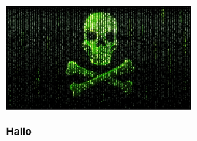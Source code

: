 <html>
<head>
  <meta charset="UTF-8">
  <meta name="viewport" content="width=device-width, initial-scale=1.0">
  <title>Ihre animierte Website</title>
  <link rel="stylesheet" href="styles.css">
</head>
<body>
  <div class="header">
    <!-- Fügen Sie den Pfad zu Ihrem animierten GIF ein -->
    <img src="steamuserimages-a.akamaihd.gif" alt="LOL du hast scheiß Internet">
    <div class="overlay">
      <h1>Hallo</h1>
    </div>
  </div>

</body>
</html>
